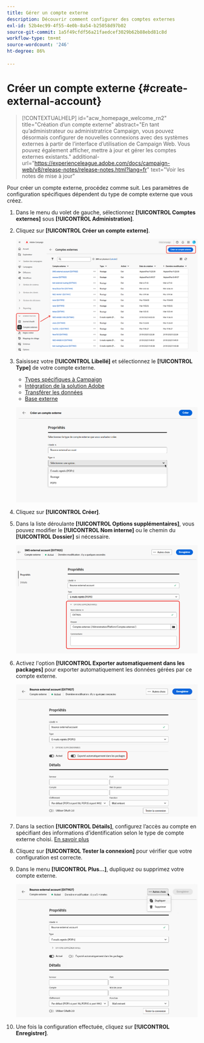 ```yaml
---
title: Gérer un compte externe
description: Découvrir comment configurer des comptes externes
exl-id: 52b4ec99-4f55-4e0b-8a54-b25058d97b02
source-git-commit: 1a5f49cfdf56a21faedcef3029b62b88ebd81c8d
workflow-type: tm+mt
source-wordcount: '246'
ht-degree: 86%

---
```


# Créer un compte externe {#create-external-account}

>[!CONTEXTUALHELP]
>id="acw_homepage_welcome_rn2"
>title="Création d’un compte externe"
>abstract="En tant qu’administrateur ou administratrice Campaign, vous pouvez désormais configurer de nouvelles connexions avec des systèmes externes à partir de l’interface d’utilisation de Campaign Web. Vous pouvez également afficher, mettre à jour et gérer les comptes externes existants."
>additional-url="https://experienceleague.adobe.com/docs/campaign-web/v8/release-notes/release-notes.html?lang=fr" text="Voir les notes de mise à jour"

Pour créer un compte externe, procédez comme suit. Les paramètres de configuration spécifiques dépendent du type de compte externe que vous créez.

1. Dans le menu du volet de gauche, sélectionnez **[!UICONTROL Comptes externes]** sous **[!UICONTROL Administration]**.

1. Cliquez sur **[!UICONTROL Créer un compte externe]**.

   ![Capture d’écran montrant l’option de création d’un compte externe dans l’interface utilisateur web.](assets/external_account_create_1.png)

1. Saisissez votre **[!UICONTROL Libellé]** et sélectionnez le **[!UICONTROL Type]** de votre compte externe.

   * [Types spécifiques à Campaign](external-account.md)
   * [Intégration de la solution Adobe](integration-external-account.md)
   * [Transférer les données](transfer-external-account.md)
   * [Base externe](external-account-database.md)

   ![Capture d&#39;écran montrant les champs permettant de saisir le libellé et de sélectionner le type de compte externe.](assets/external_account_create_2.png)

1. Cliquez sur **[!UICONTROL Créer]**.

1. Dans la liste déroulante **[!UICONTROL Options supplémentaires]**, vous pouvez modifier le **[!UICONTROL Nom interne]** ou le chemin du **[!UICONTROL Dossier]** si nécessaire.

   ![Capture d’écran montrant des options supplémentaires pour la configuration du nom interne et du chemin de dossier.](assets/external_account_create_3.png)

1. Activez l&#39;option **[!UICONTROL Exporter automatiquement dans les packages]** pour exporter automatiquement les données gérées par ce compte externe.<!--Exported where??-->

   ![Capture d’écran montrant l’option permettant d’activer l’exportation automatique dans les packages.](assets/external_account_create_exported.png)

1. Dans la section **[!UICONTROL Détails]**, configurez l’accès au compte en spécifiant des informations d’identification selon le type de compte externe choisi. [En savoir plus](#bounce)

1. Cliquez sur **[!UICONTROL Tester la connexion]** pour vérifier que votre configuration est correcte.

1. Dans le menu **[!UICONTROL Plus...]**, dupliquez ou supprimez votre compte externe.

   ![Capture d’écran montrant le menu Plus avec des options pour dupliquer ou supprimer le compte externe.](assets/external_account_create_4.png)

1. Une fois la configuration effectuée, cliquez sur **[!UICONTROL Enregistrer]**.
